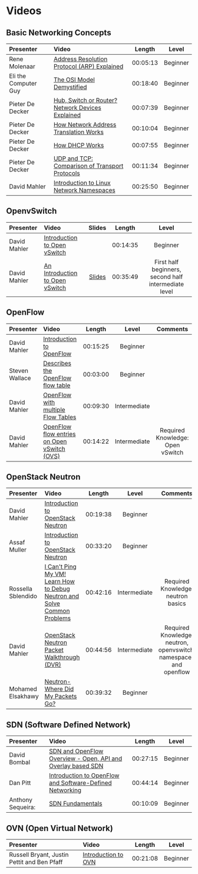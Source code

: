 # Videos


## Basic Networking Concepts

Presenter | Video | Length | Level
:------ |:------|:------:|:--------:
Rene Molenaar | [Address Resolution Protocol (ARP) Explained](https://www.youtube.com/watch?v=xTOyZ6TWQdM) | 00:05:13 | Beginner |
Eli the Computer Guy | [The OSI Model Demystified](https://www.youtube.com/watch?v=HEEnLZV2wGI) | 00:18:40 | Beginner |
Pieter De Decker | [Hub, Switch or Router? Network Devices Explained](https://www.youtube.com/watch?v=Ofjsh_E4HFY) | 00:07:39 | Beginner |
Pieter De Decker | [How Network Address Translation Works](https://www.youtube.com/watch?v=QBqPzHEDzvo) | 00:10:04 | Beginner |
Pieter De Decker | [How DHCP Works](https://www.youtube.com/watch?v=RUZohsAxPxQ) | 00:07:55 | Beginner |
Pieter De Decker | [UDP and TCP: Comparison of Transport Protocols](https://www.youtube.com/watch?v=Vdc8TCESIg8) | 00:11:34 | Beginner |
David Mahler | [Introduction to Linux Network Namespaces](https://www.youtube.com/watch?v=_WgUwUf1d34) | 00:25:50 | Beginner |

## OpenvSwitch

Presenter | Video | Slides | Length | Level
:------ |:------|:------:|:--------:|:--------:
David Mahler | [Introduction to Open vSwitch](https://www.youtube.com/watch?v=rYW7kQRyUvA) | | 00:14:35 | Beginner |
David Mahler | [An Introduction to Open vSwitch](https://www.youtube.com/watch?v=_PCRNUB7oNw) | [Slides](http://openvswitch.org/slides/openvswitch.en-2.pdf)| 00:35:49 | First half beginners, second half intermediate level |


## OpenFlow

Presenter | Video | Length | Level | Comments
:------ |:------|:------:|:--------:|:--------:
David Mahler | [Introduction to OpenFlow](https://www.youtube.com/watch?v=l25Ukkmk6Sk) | 00:15:25 | Beginner | |
Steven Wallace | [Describes the OpenFlow flow table](https://www.youtube.com/watch?v=-xLQHld3fPI) | 00:03:00 | Beginner | |
David Mahler | [OpenFlow with multiple Flow Tables](https://www.youtube.com/watch?v=TD5wmoD7XOE) | 00:09:30 | Intermediate | |
David Mahler | [OpenFlow flow entries on Open vSwitch (OVS)](https://www.youtube.com/watch?v=FyV4MoQ3T0I) | 00:14:22 | Intermediate | Required Knowledge: Open vSwitch |


## OpenStack Neutron

Presenter | Video | Length | Level | Comments
:------ |:------|:------:|:--------:|:--------:
David Mahler | [Introduction to OpenStack Neutron](https://www.youtube.com/watch?v=yqFpyubsYfE) | 00:19:38 | Beginner | |
Assaf Muller | [Introduction to OpenStack Neutron](https://www.youtube.com/watch?v=IGGgVuZe7UA) | 00:33:20 | Beginner | |
Rossella Sblendido | [I Can't Ping My VM! Learn How to Debug Neutron and Solve Common Problems](https://www.youtube.com/watch?v=aNA8Pvewu2M) | 00:42:16 | Intermediate | Required Knowledge: neutron basics |
David Mahler | [OpenStack Neutron Packet Walkthrough (DVR)](https://www.youtube.com/watch?v=7IXEtUEZslg) | 00:44:56 | Intermediate | Required Knowledge: neutron, openvswitch, namespaces and openflow |
Mohamed Elsakhawy | [Neutron- Where Did My Packets Go?](https://www.youtube.com/watch?v=uKgMp5c6R-4) | 00:39:32 | Beginner | |


## SDN (Software Defined Network)

Presenter | Video | Length | Level
:------ |:------|:------:|:--------:
David Bombal | [SDN and OpenFlow Overview - Open, API and Overlay based SDN](https://www.youtube.com/watch?v=l-DcbQhFAQs) | 00:27:15 | Beginner |
Dan Pitt | [Introduction to OpenFlow and Software-Defined Networking](https://www.youtube.com/watch?v=5-pLO4MZU3o) | 00:44:14 | Beginner |
Anthony Sequeira: | [SDN Fundamentals](https://www.youtube.com/watch?v=Np4p1CDIuzc) | 00:10:09 | Beginner |


## OVN (Open Virtual Network)

Presenter | Video | Length | Level
:------ |:------|:------:|:--------:
Russell Bryant, Justin Pettit and Ben Pfaff | [Introduction to OVN](https://www.youtube.com/watch?v=v1xkJjnuzhk) | 00:21:08 | Beginner |
